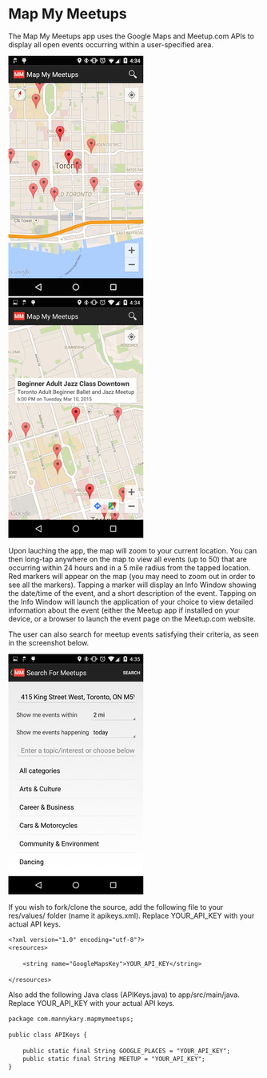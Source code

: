 # Map My Meetups

The Map My Meetups app uses the Google Maps and Meetup.com APIs to display all
open events occurring within a user-specified area.

![Screenshot of Map My Meetups](https://raw.githubusercontent.com/mannykary/MapMyMeetups-AS/master/MapMyMeetups_screenshot_01.png)
![Screenshot of Map My Meetups](https://raw.githubusercontent.com/mannykary/MapMyMeetups-AS/master/MapMyMeetups_screenshot_02.png)

Upon lauching the app, the map will zoom to your current location. You can then
long-tap anywhere on the map to view all events (up to 50) that are occurring within
24 hours and in a 5 mile radius from the tapped location. Red markers will appear 
on the map (you may need to zoom out in order to see all the markers). Tapping a marker
will display an Info Window showing the date/time of the event, and a short 
description of the event. Tapping on the Info Window will launch the application
of your choice to view detailed information about the event (either the Meetup 
app if installed on your device, or a browser to launch the event page on the
Meetup.com website.

The user can also search for meetup events satisfying their criteria, as seen in the screenshot below.

![Screenshot of Map My Meetups](https://raw.githubusercontent.com/mannykary/MapMyMeetups-AS/master/MapMyMeetups_screenshot_03.png)

If you wish to fork/clone the source, add the following file to your res/values/ 
folder (name it apikeys.xml). Replace YOUR_API_KEY with your actual API keys.

```
<?xml version="1.0" encoding="utf-8"?>
<resources>
    
    <string name="GoogleMapsKey">YOUR_API_KEY</string>
    
</resources>
```

Also add the following Java class (APIKeys.java) to app/src/main/java. 
Replace YOUR_API_KEY with your actual API keys.

```
package com.mannykary.mapmymeetups;

public class APIKeys {

    public static final String GOOGLE_PLACES = "YOUR_API_KEY";
    public static final String MEETUP = "YOUR_API_KEY";
}
```
